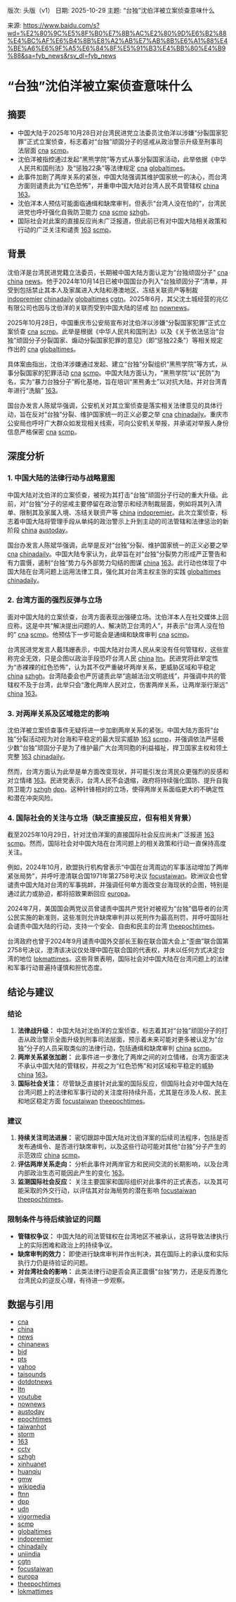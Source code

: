 版次: 头版（v1）
日期: 2025-10-29
主题: “台独”沈伯洋被立案侦查意味什么

来源: https://www.baidu.com/s?wd=%E2%80%9C%E5%8F%B0%E7%8B%AC%E2%80%9D%E6%B2%88%E4%BC%AF%E6%B4%8B%E8%A2%AB%E7%AB%8B%E6%A1%88%E4%BE%A6%E6%9F%A5%E6%84%8F%E5%91%B3%E4%BB%80%E4%B9%88&sa=fyb_news&rsv_dl=fyb_news

# “台独”沈伯洋被立案侦查意味什么

## 摘要
- 中国大陆于2025年10月28日对台湾民进党立法委员沈伯洋以涉嫌“分裂国家犯罪”正式立案侦查，标志着对“台独”顽固分子的惩戒从政治警示升级至刑事司法层面 [cna](https://vertexaisearch.cloud.google.com/grounding-api-redirect/AUZIYQGcpTAAIiB3PKMR18bl7NVI6VQe3AzS6cPfahKwZuYjqoJAfr2WnTAshM_gxYe3BJ_jRKVnNGlxBiDAC1z_Ind4tCW1VQA7BU0IXiSbxOcW3r3yMy1zF5_FE8KidgtsBGS1oGybDLWTOBasXjY-) [scmp](https://vertexaisearch.cloud.google.com/grounding-api-redirect/AUZIYQGLEhcWcloIinJzvbMfeKiM-uyjuEXyBTn7oNQzLQHGSNio8pZ01vs_-uYNEK4zZ0Gmyjz5bzvc1NncAxhlLxut6-SdwHqzvrJvFMJiAuG9lJNzMz907bO44nsrS_t4OW26l7uh706_wRoVz6GzOgD9n-i4fZKl7FhvjlvFWT_4UrifDIGUWdvzq-e1YKGJjXlwmpgxd974fyipoDUBn9IqJPiBZnQTxvNUsYwDRCioBg5jxaUWJsOVG53Q5m8=)。
- 沈伯洋被指控通过发起“黑熊学院”等方式从事分裂国家活动，此举依据《中华人民共和国刑法》及“惩独22条”等法律规定 [cna](https://vertexaisearch.cloud.google.com/grounding-api-redirect/AUZIYQGcpTAAIiB3PKMR18bl7NVI6VQe3AzS6cPfahKwZuYjqoJAfr2WnTAshM_gxYe3BJ_jRKVnNGlxBiDAC1z_Ind4tCW1VQA7BU0IXiSbxOcW3r3yMy1zF5_FE8KidgtsBGS1oGybDLWTOBasXjY-) [globaltimes](https://vertexaisearch.cloud.google.com/grounding-api-redirect/AUZIYQFCS6e-A49ZjFoJnPLqqhAG8OGBsbCESnAqqTVwVy5tQ_R9iMNCOxLZxXIVzgomuyNUs3hDJ3JHKW9L0EljZit14-Tou5JC9RZkegN1cKNxQbZABhWgF042OJXUhPYv_tmtk4e5W62_IJvL7KMxoJQ=)。
- 此事件加剧了两岸关系的紧张，中国大陆强调其维护国家统一的决心，而台湾方面则谴责此为“红色恐怖”，并重申中国大陆对台湾人民不具管辖权 [china](https://vertexaisearch.cloud.google.com/grounding-api-redirect/AUZIYQF-EG29sOLUvovsM06KIaXbO47zjlTfHzCZPfRyJfr3Uo0eMRqtBCRN6hJjHg_ai_ABMAdTjxyh1dVVT_wJwV215lfktVijJdLknuaeC1lCwrCGk2RgrcX4BDIobQatH2YwmIxJLQ8zmZaxrd6FU7SRe49uzm17Wu_Gpw==) [163](https://vertexaisearch.cloud.google.com/grounding-api-redirect/AUZIYQFNg6MitXlQxSWLjj5SvY16v8M1cTXgdcDa57vjtbV7RAYWf5kQRo4QuaIupDLdSiek2uY2yKf7ISbO3JYqyWohl-Qyol_Fk6ykspPziZwIJVcKxyc6sSC-IyttCEKgKsJlWLFo1k8DGiZcIFAVFhg=)。
- 沈伯洋本人预估可能面临通缉和缺席审判，但表示“台湾人没在怕的”，台湾民进党也呼吁强化自我防卫能力 [cna](https://vertexaisearch.cloud.google.com/grounding-api-redirect/AUZIYQGcpTAAIiB3PKMR18bl7NVI6VQe3AzS6cPfahKwZuYjqoJAfr2WnTAshM_gxYe3BJ_jRKVnNGlxBiDAC1z_Ind4tCW1VQA7BU0IXiSbxOcW3r3yMy1zF5_FE8KidgtsBGS1oGybDLWTOBasXjY-) [scmp](https://vertexaisearch.cloud.google.com/grounding-api-redirect/AUZIYQGLEhcWcloIinJzvbMfeKiM-uyjuEXyBTn7oNQzLQHGSNio8pZ01vs_-uYNEK4zZ0Gmyjz5bzvc1NncAxhlLxut6-SdwHqzvrJvFMJiAuG9lJNzMz907bO44nsrS_t4OW26l7uh706_wRoVz6GzOgD9n-i4fZKl7FhvjlvFWT_4UrifDIGUWdvzq-e1YKGJjXlwmpgxd974fyipoDUBn9IqJPiBZnQTxvNUsYwDRCioBg5jxaUWJsOVG53Q5m8=) [szhgh](https://vertexaisearch.cloud.google.com/grounding-api-redirect/AUZIYQEiKGhsHFPvwnJbl6VcWhNleGUpj87erQqTDgh8RISJDAwM2ur2j3kw2eqL7Qex-QqdGpej9U42vcS93IOI1tZxvVSQR9LzZxJzT01i2LkZ81RJjmRvO-stOSIuKkfj19gegpLEX4q5BuMbIUWHPSsgyVx6djdPcGnWHgnCRg==)。
- 国际社会对此案的直接反应尚未广泛报道，但此前已有对中国大陆相关政策和行动的广泛关注和谴责 [163](https://vertexaisearch.cloud.google.com/grounding-api-redirect/AUZIYQFNg6MitXlQxSWLjj5SvY16v8M1cTXgdcDa57vjtbV7RAYWf5kQRo4QuaIupDLdSiek2uY2yKf7ISbO3JYqyWohl-Qyol_Fk6ykspPziZwIJVcKxyc6sSC-IyttCEKgKsJlWLFo1k8DGiZcIFAVFhg=) [scmp](https://vertexaisearch.cloud.google.com/grounding-api-redirect/AUZIYQGLEhcWcloIinJzvbMfeKiM-uyjuEXyBTn7oNQzLQHGSNio8pZ01vs_-uYNEK4zZ0Gmyjz5bzvc1NncAxhlLxut6-SdwHqzvrJvFMJiAuG9lJNzMz907bO44nsrS_t4OW26l7uh706_wRoVz6GzOgD9n-i4fZKl7FhvjlvFWT_4UrifDIGUWdvzq-e1YKGJjXlwmpgxd974fyipoDUBn9IqJPiBZnQTxvNUsYwDRCioBg5jxaUWJsOVG53Q5m8=)。

## 背景
沈伯洋是台湾民进党籍立法委员，长期被中国大陆方面认定为“台独顽固分子” [cna](https://vertexaisearch.cloud.google.com/grounding-api-redirect/AUZIYQGcpTAAIiB3PKMR18bl7NVI6VQe3AzS6cPfahKwZuYjqoJAfr2WnTAshM_gxYe3BJ_jRKVnNGlxBiDAC1z_Ind4tCW1VQA7BU0IXiSbxOcW3r3yMy1zF5_FE8KidgtsBGS1oGybDLWTOBasXjY-) [china](https://vertexaisearch.cloud.google.com/grounding-api-redirect/AUZIYQF-EG29sOLUvovsM06KIaXbO47zjlTfHzCZPfRyJfr3Uo0eMRqtBCRN6hJjHg_ai_ABMAdTjxyh1dVVT_wJwV215lfktVijJdLknuaeC1lCwrCGk2RgrcX4BDIobQatH2YwmIxJLQ8zmZaxrd6FU7SRe49uzm17Wu_Gpw==) [news](https://vertexaisearch.cloud.google.com/grounding-api-redirect/AUZIYQHU9nCI2O0XSv2uNoK5w9MubrHB6yYoQi2_5BaMENZbLv19UbeITjRmMWvawRM5gFnisnJpSCrsL_1OqJzVLvmcRPZ5jf5IBUD7lvwxBMYPK6TDbMTF7FlFPPbt21OrOStFw0NCmG_MuE3Vu0wTGOsYhTRNWIS-MW0N4hMvGyodo_8k-oY=)。他于2024年10月14日已被中国国台办列入“台独顽固分子”清单，并受到包括禁止其本人及家属进入大陆和港澳地区、冻结关联资产等制裁 [indopremier](https://vertexaisearch.cloud.google.com/grounding-api-redirect/AUZIYQE9w0olc4Uh8XcIQSZd16bnN1zdYuZAmFqaUMBRNXFAnQj-Z8yDOTXZOHYpbUwu2Ym_qry8Kv64iylWXF62CLd2SZWTkbM6ETTFVnCg7eoPqF2Nxcx9PpU9TQua5ufXdOQJEPX96elEMD1eLO2WvwuZOp4xRMKFHPt0wiuiYo7xAi07XDcaNcj2y5XQrDbCKNu5G6rM1QMRryf3Oct-bPI91SEOGeCMP0poWq31bzyyLYVw4GzZAu1rkl55QDo28hZzaBUsnu87hPKrvOhXTadcdlyewjlbxT7zXIPOIUXi_WFZM3df006SEZs5nAJgKGB1LGCoKYCS4Veo-ExYdtgp1n3BZoiyln0AURrryor6uKeh7Z4EEsABvDEc8G0=) [chinadaily](https://vertexaisearch.cloud.google.com/grounding-api-redirect/AUZIYQEgWaDFk5yqlE27aZzecAdRiAyVCbdPCyHS76ecAWxABHt-XtZaFevjpESPRZlAyPBiVJmx8WfRtZWKMs4XEbA2VVaSHb52ittpJFhSA4dVtkGhfZr2ihcWpoVaECJRn1etvy0yiXfoU2VN4cheqqI5L4ESQQrxRPs7RLMbA8ocLGkxaG4=) [globaltimes](https://vertexaisearch.cloud.google.com/grounding-api-redirect/AUZIYQHSLDwjBPeePVy1okjH6xc3UwxxcRfU14_1KUJolWCbbjZ3_7tYGTelNwpni0M20Ool3isOcpODzYAvAAzYWvvjxgpt4SrFWMUqS2BSTLAHqGBmSWeG2AOxGNLljGBEUAm6WgX7hBKsUFeXOZZJ7hI=) [cgtn](https://vertexaisearch.cloud.google.com/grounding-api-redirect/AUZIYQEgS03Si4-OqKaNn-r6H_Gn00YQuj_LC2pM_sGGGiYN6d7J36fgDYERgQM6co6Jqcmy70GvLRa4N1jb2P1sg6QzkNYJAPGZXWiTDujlYv0kxNC8I9YUpkDhHuRFfpq3oW5YMeaOpkPuUxHeDk_Arv7s2NFErsrkFOLdYCwgWFmAWtZOYbP5uAb4JPyMTlLAIpw0vivuV0wyeFjzPtztUQ1QpU_arllauMXplQPqWjKYcxNEd1U_028=)。2025年6月，其父沈土城经营的兆亿有限公司也因与沈伯洋的关联而受到中国大陆的惩戒 [ltn](https://vertexaisearch.cloud.google.com/grounding-api-redirect/AUZIYQGnTNaO92DFFqM-P76G4XlzyaXi7p2WJ79CfuBKks5QdzLe8lYQYJvFKwRxG7s9z37vwDHiATwDjprO7A5c3LqK1ehF548KcJ_14jlIORZdfkWCcdyNcnllW4SGYEMpcyk38XiIqEILyyiNtr5YOSaSLlKQGyw=) [nownews](https://vertexaisearch.cloud.google.com/grounding-api-redirect/AUZIYQFoVfackoMbx3REJslgb-gquGM3sEOooCJhEXHkkSUQhxtfGziNJyyBkoQWaJDcBvCgn7GmPDYze0FhRZz3u-14fpOugJtobR39lxVhlHwP9wWiGUL5vt0-JeL1_a-LUA==)。

2025年10月28日，中国重庆市公安局宣布对沈伯洋以涉嫌“分裂国家犯罪”正式立案侦查 [cna](https://vertexaisearch.cloud.google.com/grounding-api-redirect/AUZIYQGcpTAAIiB3PKMR18bl7NVI6VQe3AzS6cPfahKwZuYjqoJAfr2WnTAshM_gxYe3BJ_jRKVnNGlxBiDAC1z_Ind4tCW1VQA7BU0IXiSbxOcW3r3yMy1zF5_FE8KidgtsBGS1oGybDLWTOBasXjY-) [scmp](https://vertexaisearch.cloud.google.com/grounding-api-redirect/AUZIYQGLEhcWcloIinJzvbMfeKiM-uyjuEXyBTn7oNQzLQHGSNio8pZ01vs_-uYNEK4zZ0Gmyjz5bzvc1NncAxhlLxut6-SdwHqzvrJvFMJiAuG9lJNzMz907bO44nsrS_t4OW26l7uh706_wRoVz6GzOgD9n-i4fZKl7FhvjlvFWT_4UrifDIGUWdvzq-e1YKGJjXlwmpgxd974fyipoDUBn9IqJPiBZnQTxvNUsYwDRCioBg5jxaUWJsOVG53Q5m8=)。此举是根据《中华人民共和国刑法》以及《关于依法惩治“台独”顽固分子分裂国家、煽动分裂国家犯罪的意见》（即“惩独22条”）等相关规定作出的 [cna](https://vertexaisearch.cloud.google.com/grounding-api-redirect/AUZIYQGcpTAAIiB3PKMR18bl7NVI6VQe3AzS6cPfahKwZuYjqoJAfr2WnTAshM_gxYe3BJ_jRKVnNGlxBiDAC1z_Ind4tCW1VQA7BU0IXiSbxOcW3r3yMy1zF5_FE8KidgtsBGS1oGybDLWTOBasXjY-) [globaltimes](https://vertexaisearch.cloud.google.com/grounding-api-redirect/AUZIYQFCS6e-A49ZjFoJnPLqqhAG8OGBsbCESnAqqTVwVy5tQ_R9iMNCOxLZxXIVzgomuyNUs3hDJ3JHKW9L0EljZit14-Tou5JC9RZkegN1cKNxQbZABhWgF042OJXUhPYv_tmtk4e5W62_IJvL7KMxoJQ=)。

具体案由指出，沈伯洋涉嫌通过发起、建立“台独”分裂组织“黑熊学院”等方式，从事分裂国家的犯罪活动 [cna](https://vertexaisearch.cloud.google.com/grounding-api-redirect/AUZIYQGcpTAAIiB3PKMR18bl7NVI6VQe3AzS6cPfahKwZuYjqoJAfr2WnTAshM_gxYe3BJ_jRKVnNGlxBiDAC1z_Ind4tCW1VQA7BU0IXiSbxOcW3r3yMy1zF5_FE8KidgtsBGS1oGybDLWTOBasXjY-) [scmp](https://vertexaisearch.cloud.google.com/grounding-api-redirect/AUZIYQGLEhcWcloIinJzvbMfeKiM-uyjuEXyBTn7oNQzLQHGSNio8pZ01vs_-uYNEK4zZ0Gmyjz5bzvc1NncAxhlLxut6-SdwHqzvrJvFMJiAuG9lJNzMz907bO44nsrS_t4OW26l7uh706_wRoVz6GzOgD9n-i4fZKl7FhvjlvFWT_4UrifDIGUWdvzq-e1YKGJjXlwmpgxd974fyipoDUBn9IqJPiBZnQTxvNUsYwDRCioBg5jxaUWJsOVG53Q5m8=)。中国大陆方面认为，“黑熊学院”以“民防”为名，实为“暴力台独分子”孵化基地，旨在培训“黑熊勇士”以对抗大陆，并对台湾青年进行“洗脑” [163](https://vertexaisearch.cloud.google.com/grounding-api-redirect/AUZIYQFNg6MitXlQxSWLjj5SvY16v8M1cTXgdcDa57vjtbV7RAYWf5kQRo4QuaIupDLdSiek2uY2yKf7ISbO3JYqyWohl-Qyol_Fk6ykspPziZwIJVcKxyc6sSC-IyttCEKgKsJlWLFo1k8DGiZcIFAVFhg=)。

国台办发言人陈斌华强调，公安机关对其立案侦查是落实相关法律意见的具体行动，旨在反对“台独”分裂、维护国家统一的正义必要之举 [cna](https://vertexaisearch.cloud.google.com/grounding-api-redirect/AUZIYQGcpTAAIiB3PKMR18bl7NVI6VQe3AzS6cPfahKwZuYjqoJAfr2WnTAshM_gxYe3BJ_jRKVnNGlxBiDAC1z_Ind4tCW1VQA7BU0IXiSbxOcW3r3yMy1zF5_FE8KidgtsBGS1oGybDLWTOBasXjY-) [chinadaily](https://vertexaisearch.cloud.google.com/grounding-api-redirect/AUZIYQFJG4hezyE3jlgq0UPlK2arqIyCMa5RDcq8QYf8sk1m1Rmr2tkTAKlGzc-s37HFYCsEfkv-iovaFP4zgmVDEpQs3IUV93dTYHr3erNgyunn8S7FlNQDLEIyDkzFy1m2jqxx6uhkkeNbgHHBp0K5Osk1W4Fhe61bTjJAAE-D26Qo4t8eW_0=)。重庆市公安局也呼吁广大群众如发现相关线索，可向公安机关举报，并承诺对举报人身份信息严格保密 [cna](https://vertexaisearch.cloud.google.com/grounding-api-redirect/AUZIYQGcpTAAIiB3PKMR18bl7NVI6VQe3AzS6cPfahKwZuYjqoJAfr2WnTAshM_gxYe3BJ_jRKVnNGlxBiDAC1z_Ind4tCW1VQA7BU0IXiSbxOcW3r3yMy1zF5_FE8KidgtsBGS1oGybDLWTOBasXjY-) [scmp](https://vertexaisearch.cloud.google.com/grounding-api-redirect/AUZIYQGLEhcWcloIinJzvbMfeKiM-uyjuEXyBTn7oNQzLQHGSNio8pZ01vs_-uYNEK4zZ0Gmyjz5bzvc1NncAxhlLxut6-SdwHqzvrJvFMJiAuG9lJNzMz907bO44nsrS_t4OW26l7uh706_wRoVz6GzOgD9n-i4fZKl7FhvjlvFWT_4UrifDIGUWdvzq-e1YKGJjXlwmpgxd974fyipoDUBn9IqJPiBZnQTxvNUsYwDRCioBg5jxaUWJsOVG53Q5m8=)。

## 深度分析

### 1. 中国大陆的法律行动与战略意图
中国大陆对沈伯洋的立案侦查，被视为其打击“台独”顽固分子行动的重大升级。此前，对“台独”分子的惩戒主要停留在政治警示和经济制裁层面，例如将其列入清单、限制其及家属入境、冻结关联资产等 [china](https://vertexaisearch.cloud.google.com/grounding-api-redirect/AUZIYQF-EG29sOLUvovsM06KIaXbO47zjlTfHzCZPfRyJfr3Uo0eMRqtBCRN6hJjHg_ai_ABMAdTjxyh1dVVT_wJwV215lfktVijJdLknuaeC1lCwrCGk2RgrcX4BDIobQatH2YwmIxJLQ8zmZaxrd6FU7SRe49uzm17Wu_Gpw==) [indopremier](https://vertexaisearch.cloud.google.com/grounding-api-redirect/AUZIYQE9w0olc4Uh8XcIQSZd16bnN1zdYuZAmFqaUMBRNXFAnQj-Z8yDOTXZOHYpbUwu2Ym_qry8Kv64iylWXF62CLd2SZWTkbM6ETTFVnCg7eoPqF2Nxcx9PpU9TQua5ufXdOQJEPX96elEMD1eLO2WvwuZOp4xRMKFHPt0wiuiYo7xAi07XDcaNcj2y5XQrDbCKNu5G6rM1QMRryf3Oct-bPI91SEOGeCMP0poWq31bzyyLYVw4GzZAu1rkl55QDo28hZzaBUsnu87hPKrvOhXTadcdlyewjlbxT7zXIPOIUXi_WFZM3df006SEZs5nAJgKGB1LGCoKYCS4Veo-ExYdtgp1n3BZoiyln0AURrryor6uKeh7Z4EEsABvDEc8G0=)。此次立案侦查，标志着中国大陆将管理手段从单纯的政治警示上升到主动的司法管辖和法律惩治的新阶段 [china](https://vertexaisearch.cloud.google.com/grounding-api-redirect/AUZIYQF-EG29sOLUvovsM06KIaXbO47zjlTfHzCZPfRyJfr3Uo0eMRqtBCRN6hJjHg_ai_ABMAdTjxyh1dVVT_wJwV215lfktVijJdLknuaeC1lCwrCGk2RgrcX4BDIobQatH2YwmIxJLQ8zmZaxrd6FU7SRe49uzm17Wu_Gpw==) [austoday](https://vertexaisearch.cloud.google.com/grounding-api-redirect/AUZIYQE0orSfTrCmEZssAxy5MnBcXDaSLG47pIUYM4e2lShetoY79eUSNKSwGPirOqGH3-aIcCfoSBMMg5sBRun7JUswD0diX3lzuSBYYwvFfMY4_Q1fiOdI_PUCLd0fmQucjOWpzHkKEs9Q5Q==)。

国台办发言人陈斌华强调，此举是反对“台独”分裂、维护国家统一的正义必要之举 [cna](https://vertexaisearch.cloud.google.com/grounding-api-redirect/AUZIYQGcpTAAIiB3PKMR18bl7NVI6VQe3AzS6cPfahKwZuYjqoJAfr2WnTAshM_gxYe3BJ_jRKVnNGlxBiDAC1z_Ind4tCW1VQA7BU0IXiSbxOcW3r3yMy1zF5_FE8KidgtsBGS1oGybDLWTOBasXjY-) [chinadaily](https://vertexaisearch.cloud.google.com/grounding-api-redirect/AUZIYQFJG4hezyE3jlgq0UPlK2arqIyCMa5RDcq8QYf8sk1m1Rmr2tkTAKlGzc-s37HFYCsEfkv-iovaFP4zgmVDEpQs3IUV93dTYHr3erNgyunn8S7FlNQDLEIyDkzFy1m2jqxx6uhkkeNbgHHBp0K5Osk1W4Fhe61bTjJAAE-D26Qo4t8eW_0=)。中国大陆专家认为，此举旨在对“台独”分裂势力形成严正警告和有力震慑，遏制“台独”势力与外部势力勾结的图谋 [china](https://vertexaisearch.cloud.google.com/grounding-api-redirect/AUZIYQF-EG29sOLUvovsM06KIaXbO47zjlTfHzCZPfRyJfr3Uo0eMRqtBCRN6hJjHg_ai_ABMAdTjxyh1dVVT_wJwV215lfktVijJdLknuaeC1lCwrCGk2RgrcX4BDIobQatH2YwmIxJLQ8zmZaxrd6FU7SRe49uzm17Wu_Gpw==) [163](https://vertexaisearch.cloud.google.com/grounding-api-redirect/AUZIYQFNg6MitXlQxSWLjj5SvY16v8M1cTXgdcDa57vjtbV7RAYWf5kQRo4QuaIupDLdSiek2uY2yKf7ISbO3JYqyWohl-Qyol_Fk6ykspPziZwIJVcKxyc6sSC-IyttCEKgKsJlWLFo1k8DGiZcIFAVFhg=)。此行动也体现了中国大陆在台湾问题上运用法律工具，强化其对台湾主权主张的实践 [globaltimes](https://vertexaisearch.cloud.google.com/grounding-api-redirect/AUZIYQFCS6e-A49ZjFoJnPLqqhAG8OGBsbCESnAqqTVwVy5tQ_R9iMNCOxLZxXIVzgomuyNUs3hDJ3JHKW9L0EljZit14-Tou5JC9RZkegN1cKNxQbZABhWgF042OJXUhPYv_tmtk4e5W62_IJvL7KMxoJQ=) [chinadaily](https://vertexaisearch.cloud.google.com/grounding-api-redirect/AUZIYQEgWaDFk5yqlE27aZzecAdRiAyVCbdPCyHS76ecAWxABHt-XtZaFevjpESPRZlAyPBiVJmx8WfRtZWKMs4XEbA2VVaSHb52ittpJFhSA4dVtkGhfZr2ihcWpoVaECJRn1etvy0yiXfoU2VN4cheqqI5L4ESQQrxRPs7RLMbA8ocLGkxaG4=)。

### 2. 台湾方面的强烈反弹与立场
面对中国大陆的立案侦查，台湾方面表现出强硬立场。沈伯洋本人在社交媒体上回应称，这是中共“解决提出问题的人、解决防卫台湾的人”，并表示“台湾人没在怕的” [cna](https://vertexaisearch.cloud.google.com/grounding-api-redirect/AUZIYQGcpTAAIiB3PKMR18bl7NVI6VQe3AzS6cPfahKwZuYjqoJAfr2WnTAshM_gxYe3BJ_jRKVnNGlxBiDAC1z_Ind4tCW1VQA7BU0IXiSbxOcW3r3yMy1zF5_FE8KidgtsBGS1oGybDLWTOBasXjY-) [scmp](https://vertexaisearch.cloud.google.com/grounding-api-redirect/AUZIYQGLEhcWcloIinJzvbMfeKiM-uyjuEXyBTn7oNQzLQHGSNio8pZ01vs_-uYNEK4zZ0Gmyjz5bzvc1NncAxhlLxut6-SdwHqzvrJvFMJiAuG9lJNzMz907bO44nsrS_t4OW26l7uh706_wRoVz6GzOgD9n-i4fZKl7FhvjlvFWT_4UrifDIGUWdvzq-e1YKGJjXlwmpgxd974fyipoDUBn9IqJPiBZnQTxvNUsYwDRCioBg5jxaUWJsOVG53Q5m8=)。他预估下一步可能会是通缉和缺席审判 [cna](https://vertexaisearch.cloud.google.com/grounding-api-redirect/AUZIYQGcpTAAIiB3PKMR18bl7NVI6VQe3AzS6cPfahKwZuYjqoJAfr2WnTAshM_gxYe3BJ_jRKVnNGlxBiDAC1z_Ind4tCW1VQA7BU0IXiSbxOcW3r3yMy1zF5_FE8KidgtsBGS1oGybDLWTOBasXjY-) [scmp](https://vertexaisearch.cloud.google.com/grounding-api-redirect/AUZIYQGLEhcWcloIinJzvbMfeKiM-uyjuEXyBTn7oNQzLQHGSNio8pZ01vs_-uYNEK4zZ0Gmyjz5bzvc1NncAxhlLxut6-SdwHqzvrJvFMJiAuG9lJNzMz907bO44nsrS_t4OW26l7uh706_wRoVz6GzOgD9n-i4fZKl7FhvjlvFWT_4UrifDIGUWdvzq-e1YKGJjXlwmpgxd974fyipoDUBn9IqJPiBZnQTxvNUsYwDRCioBg5jxaUWJsOVG53Q5m8=)。

台湾民进党发言人戴玮姗表示，中国大陆对台湾人民从来没有任何管辖权，这些宣称完全无效，只是企图以政治手段恐吓台湾人民 [china](https://vertexaisearch.cloud.google.com/grounding-api-redirect/AUZIYQF-EG29sOLUvovsM06KIaXbO47zjlTfHzCZPfRyJfr3Uo0eMRqtBCRN6hJjHg_ai_ABMAdTjxyh1dVVT_wJwV215lfktVijJdLknuaeC1lCwrCGk2RgrcX4BDIobQatH2YwmIxJLQ8zmZaxrd6FU7SRe49uzm17Wu_Gpw==) [ltn](https://vertexaisearch.cloud.google.com/grounding-api-redirect/AUZIYQGnTNaO92DFFqM-P76G4XlzyaXi7p2WJ79CfuBKks5QdzLe8lYQYJvFKwRxG7s9z37vwDHiATwDjprO7A5c3LqK1ehF548KcJ_14jlIORZdfkWCcdyNcnllW4SGYEMpcyk38XiIqEILyyiNtr5YOSaSLlKQGyw=)。民进党将此举定性为“赤裸裸的红色恐怖”，认为其不仅严重破坏两岸关系，更威胁区域和平稳定 [china](https://vertexaisearch.cloud.google.com/grounding-api-redirect/AUZIYQF-EG29sOLUvovsM06KIaXbO47zjlTfHzCZPfRyJfr3Uo0eMRqtBCRN6hJjHg_ai_ABMAdTjxyh1dVVT_wJwV215lfktVijJdLknuaeC1lCwrCGk2RgrcX4BDIobQatH2YwmIxJLQ8zmZaxrd6FU7SRe49uzm17Wu_Gpw==) [szhgh](https://vertexaisearch.cloud.google.com/grounding-api-redirect/AUZIYQEiKGhsHFPvwnJbl6VcWhNleGUpj87erQqTDgh8RISJDAwM2ur2j3kw2eqL7Qex-QqdGpej9U42vcS93IOI1tZxvVSQR9LzZxJzT01i2LkZ81RJjmRvO-stOSIuKkfj19gegpLEX4q5BuMbIUWHPSsgyVx6djdPcGnWHgnCRg==)。台湾陆委会也严厉谴责此举“逾越法治文明底线”，并强调中共的管辖权不及于台湾，此举只会“激化两岸人民对立，伤害两岸关系，让两岸渐行渐远” [china](https://vertexaisearch.cloud.google.com/grounding-api-redirect/AUZIYQF-EG29sOLUvovsM06KIaXbO47zjlTfHzCZPfRyJfr3Uo0eMRqtBCRN6hJjHg_ai_ABMAdTjxyh1dVVT_wJwV215lfktVijJdLknuaeC1lCwrCGk2RgrcX4BDIobQatH2YwmIxJLQ8zmZaxrd6FU7SRe49uzm17Wu_Gpw==) [163](https://vertexaisearch.cloud.google.com/grounding-api-redirect/AUZIYQFNg6MitXlQxSWLjj5SvY16v8M1cTXgdcDa57vjtbV7RAYWf5kQRo4QuaIupDLdSiek2uY2yKf7ISbO3JYqyWohl-Qyol_Fk6ykspPziZwIJVcKxyc6sSC-IyttCEKgKsJlWLFo1k8DGiZcIFAVFhg=)。

### 3. 对两岸关系及区域稳定的影响
沈伯洋被立案侦查事件无疑将进一步加剧两岸关系的紧张。中国大陆方面将“台独”分裂活动视为对台海和平稳定的最大现实威胁 [163](https://vertexaisearch.cloud.google.com/grounding-api-redirect/AUZIYQFNg6MitXlQxSWLjj5SvY16v8M1cTXgdcDa57vjtbV7RAYWf5kQRo4QuaIupDLdSiek2uY2yKf7ISbO3JYqyWohl-Qyol_Fk6ykspPziZwIJVcKxyc6sSC-IyttCEKgKsJlWLFo1k8DGiZcIFAVFhg=) [scmp](https://vertexaisearch.cloud.google.com/grounding-api-redirect/AUZIYQGLEhcWcloIinJzvbMfeKiM-uyjuEXyBTn7oNQzLQHGSNio8pZ01vs_-uYNEK4zZ0Gmyjz5bzvc1NncAxhlLxut6-SdwHqzvrJvFMJiAuG9lJNzMz907bO44nsrS_t4OW26l7uh706_wRoVz6GzOgD9n-i4fZKl7FhvjlvFWT_4UrifDIGUWdvzq-e1YKGJjXlwmpgxd974fyipoDUBn9IqJPiBZnQTxvNUsYwDRCioBg5jxaUWJsOVG53Q5m8=)，并强调依法严惩极少数“台独”顽固分子是为了维护最广大台湾同胞的利益福祉，捍卫国家主权和领土完整 [163](https://vertexaisearch.cloud.google.com/grounding-api-redirect/AUZIYQFNg6MitXlQxSWLjj5SvY16v8M1cTXgdcDa57vjtbV7RAYWf5kQRo4QuaIupDLdSiek2uY2yKf7ISbO3JYqyWohl-Qyol_Fk6ykspPziZwIJVcKxyc6sSC-IyttCEKgKsJlWLFo1k8DGiZcIFAVFhg=) [chinadaily](https://vertexaisearch.cloud.google.com/grounding-api-redirect/AUZIYQFJG4hezyE3jlgq0UPlK2arqIyCMa5RDcq8QYf8sk1m1Rmr2tkTAKlGzc-s37HFYCsEfkv-iovaFP4zgmVDEpQs3IUV93dTYHr3erNgyunn8S7FlNQDLEIyDkzFy1m2jqxx6uhkkeNbgHHBp0K5Osk1W4Fhe61bTjJAAE-D26Qo4t8eW_0=)。

然而，台湾方面认为此举是单方面改变现状，并可能引发台湾民众更强烈的反感和对立情绪 [163](https://vertexaisearch.cloud.google.com/grounding-api-redirect/AUZIYQFNg6MitXlQxSWLjj5SvY16v8M1cTXgdcDa57vjtbV7RAYWf5kQRo4QuaIupDLdSiek2uY2yKf7ISbO3JYqyWohl-Qyol_Fk6ykspPziZwIJVcKxyc6sSC-IyttCEKgKsJlWLFo1k8DGiZcIFAVFhg=)。民进党表示，台湾人民不会退缩，政府将持续强化国防、提升自我防卫能力 [szhgh](https://vertexaisearch.cloud.google.com/grounding-api-redirect/AUZIYQEiKGhsHFPvwnJbl6VcWhNleGUpj87erQqTDgh8RISJDAwM2ur2j3kw2eqL7Qex-QqdGpej9U42vcS93IOI1tZxvVSQR9LzZxJzT01i2LkZ81RJjmRvO-stOSIuKkfj19gegpLEX4q5BuMbIUWHPSsgyVx6djdPcGnWHgnCRg==) [dpp](https://vertexaisearch.cloud.google.com/grounding-api-redirect/AUZIYQE02IkmM36JYWxYKcEQ48TyYEaMmmz__i--Ap-w7kF1NWVh4W5AqiF8cMfhOlXDpDjP0oGYdyc3WZAW9gkiWLpcCcPZoomdJSc0s57ax1vckHus4RdKxZ9rAwavqpZWmaVdUo8mNms=)。这种针锋相对的立场，使得两岸关系面临更大的不确定性和潜在冲突风险。

### 4. 国际社会的关注与立场（缺乏直接反应，但有相关背景）
截至2025年10月29日，针对沈伯洋案的直接国际社会反应尚未广泛报道 [163](https://vertexaisearch.cloud.google.com/grounding-api-redirect/AUZIYQFNg6MitXlQxSWLjj5SvY16v8M1cTXgdcDa57vjtbV7RAYWf5kQRo4QuaIupDLdSiek2uY2yKf7ISbO3JYqyWohl-Qyol_Fk6ykspPziZwIJVcKxyc6sSC-IyttCEKgKsJlWLFo1k8DGiZcIFAVFhg=) [scmp](https://vertexaisearch.cloud.google.com/grounding-api-redirect/AUZIYQGLEhcWcloIinJzvbMfeKiM-uyjuEXyBTn7oNQzLQHGSNio8pZ01vs_-uYNEK4zZ0Gmyjz5bzvc1NncAxhlLxut6-SdwHqzvrJvFMJiAuG9lJNzMz907bO44nsrS_t4OW26l7uh706_wRoVz6GzOgD9n-i4fZKl7FhvjlvFWT_4UrifDIGUWdvzq-e1YKGJjXlwmpgxd974fyipoDUBn9IqJPiBZnQTxvNUsYwDRCioBg5jxaUWJsOVG53Q5m8=)。然而，国际社会对中国大陆在台湾问题上的相关政策和行动一直保持高度关注。

例如，2024年10月，欧盟执行机构曾表示“中国在台湾周边的军事活动增加了两岸紧张局势”，并呼吁澄清联合国1971年第2758号决议 [focustaiwan](https://vertexaisearch.cloud.google.com/grounding-api-redirect/AUZIYQHDiWAh5Bl9E2TPT0TRQNhyvFBpOtYHC_UwMn6agfCjXcOn_j4mDgqUXaw5r1WA4XNP2NNV-SJpOFFX5vUOgakByiaqG8f4_2rZHMiuh3jteXLh4bbZVHLTIM8iLwVP8wIL_jZwoeo1)。欧洲议会也曾谴责中国大陆对台湾的军事挑衅，并强调任何单方面改变台海现状的企图，特别是通过武力或胁迫，都将招致果断回应 [europa](https://vertexaisearch.cloud.google.com/grounding-api-redirect/AUZIYQH9lRmhkykKnMz6EFLdRmvBWyVoJn-76802LlZnSjGVT_KSoD8bu7iaJ7JvlHB-3NRYHO0rp3cib-nDv8NtHuLK_tpjPDrDI6nmUacYtzL_s1A7Ee9B-Bf9183wBnAtiIQYQ9P5bkBVupfVKP05Y6y93ScPgAiFnxW3UcKEMVZiQzkmycN0_HqLVRNnx0JZTP10U-5OnjRufffgIg62vHZ9Vgxv6WhElVaJNuzzjSdIwZE_to48Xn3guJECzbQUDS40qc-qjmVH2gEU1w==)。

2024年7月，美国国会两党议员曾谴责中国共产党针对被视为“台独”倡导者的台湾公民实施的新准则，这些准则允许缺席审判并以死刑作为最高刑罚，并呼吁国际社会谴责中国大陆的行动，支持一个安全、自由和民主的台湾 [theepochtimes](https://vertexaisearch.cloud.google.com/grounding-api-redirect/AUZIYQGJ7vNzdsnPctav4oJCenD-fAWSaUeS0JEAcxkIfINFjG93v-_sSULp3RuLEUWkfkFIKQe6iFe_GTRfzYt1DJZZbQJmZKxR1ETjsH2vJl_Z9qbZQh4_PxYztONgLEKJdZGzo6rLuMcK3wQdluPOq6V-AM3itEdRLH_8cqOLvNgBoO5vuTzA0BVEnkoVcWwRCO9QilWXjwK4chLkHH51uJIMCyNbriHaAbVCU85XJj8KDR4OAWYRAoU=)。

台湾政府也曾于2024年9月谴责中国外交部长王毅在联合国大会上“歪曲”联合国第2758号决议，澄清该决议仅处理中国在联合国的代表权，并未以任何方式决定台湾的地位 [lokmattimes](https://vertexaisearch.cloud.google.com/grounding-api-redirect/AUZIYQE1Qg_d1BZpOR-9iiU_PiXoLDMMC4ok1e9ylLfboEiGG1VNPr1M8BUeYwiN_I6cr5q1PRxEe2tF7i9J7FPzad-kgeTL-2efjniQSXMJDxqCVtmlLTq-qoway_e3x017ULX15Vzywr0Ik8jYgTlxNIOOv-I2cNJdTgHNDpeKukS_CMekAe3QHDc3gebNw9-8hdVAK1djtlhouyX_zYZKnOVk6Iuqt1BuaL-3iYDncd3L5o0=)。这些背景表明，国际社会对中国大陆在台湾问题上的法律和军事行动普遍持谨慎和担忧态度。

## 结论与建议

### 结论
1.  **法律战升级：** 中国大陆对沈伯洋的立案侦查，标志着其对“台独”顽固分子的打击从政治警示全面升级到刑事司法层面，预示着未来可能对更多被认定为“台独”分子的人员采取类似的法律行动，包括通缉和缺席审判 [china](https://vertexaisearch.cloud.google.com/grounding-api-redirect/AUZIYQF-EG29sOLUvovsM06KIaXbO47zjlTfHzCZPfRyJfr3Uo0eMRqtBCRN6hJjHg_ai_ABMAdTjxyh1dVVT_wJwV215lfktVijJdLknuaeC1lCwrCGk2RgrcX4BDIobQatH2YwmIxJLQ8zmZaxrd6FU7SRe49uzm17Wu_Gpw==) [scmp](https://vertexaisearch.cloud.google.com/grounding-api-redirect/AUZIYQGLEhcWcloIinJzvbMfeKiM-uyjuEXyBTn7oNQzLQHGSNio8pZ01vs_-uYNEK4zZ0Gmyjz5bzvc1NncAxhlLxut6-SdwHqzvrJvFMJiAuG9lJNzMz907bO44nsrS_t4OW26l7uh706_wRoVz6GzOgD9n-i4fZKl7FhvjlvFWT_4UrifDIGUWdvzq-e1YKGJjXlwmpgxd974fyipoDUBn9IqJPiBZnQTxvNUsYwDRCioBg5jxaUWJsOVG53Q5m8=)。
2.  **两岸关系紧张加剧：** 此事件进一步激化了两岸之间的对立情绪，台湾方面坚决不承认中国大陆的管辖权，并视之为“红色恐怖”和对区域和平稳定的威胁 [china](https://aisearch.cloud.google.com/id/0-1) [163](https://vertexaisearch.cloud.google.com/grounding-api-redirect/AUZIYQFNg6MitXlQxSWLjj5SvY16v8M1cTXgdcDa57vjtbV7RAYWf5kQRo4QuaIupDLdSiek2uY2yKf7ISbO3JYqyWohl-Qyol_Fk6ykspPziZwIJVcKxyc6sSC-IyttCEKgKsJlWLFo1k8DGiZcIFAVFhg=)。
3.  **国际社会关注：** 尽管缺乏直接针对此案的国际反应，但国际社会对中国大陆在台湾问题上的法律和军事行动的关注度将持续升高，尤其是在涉及人权、民主和地区稳定方面 [focustaiwan](https://vertexaisearch.cloud.google.com/grounding-api-redirect/AUZIYQHDiWAh5Bl9E2TPT0TRQNhyvFBpOtYHC_UwMn6agfCjXcOn_j4mDgqUXaw5r1WA4XNP2NNV-SJpOFFX5vUOgakByiaqG8f4_2rZHMiuh3jteXLh4bbZVHLTIM8iLwVP8wIL_jZwoeo1) [theepochtimes](https://vertexaisearch.cloud.google.com/grounding-api-redirect/AUZIYQGJ7vNzdsnPctav4oJCenD-fAWSaUeS0JEAcxkIfINFjG93v-_sSULp3RuLEUWkfkFIKQe6iFe_GTRfzYt1DJZZbQJmZKxR1ETjsH2vJl_Z9qbZQh4_PxYztONgLEKJdZGzo6rLuMcK3wQdluPOq6V-AM3itEdRLH_8cqOLvNgBoO5vuTzA0BVEnkoVcWwRCO9QilWXjwK4chLkHH51uJIMCyNbriHaAbVCU85XJj8KDR4OAWYRAoU=)。

### 建议
1.  **持续关注司法进展：** 密切跟踪中国大陆对沈伯洋案的后续司法程序，包括是否发布通缉令、是否进行缺席审判，以及这些行动可能对其他“台独”分子产生的示范效应 [china](https://vertexaisearch.cloud.google.com/grounding-api-redirect/AUZIYQF-EG29sOLUvovsM06KIaXbO47zjlTfHzCZPfRyJfr3Uo0eMRqtBCRN6hJjHg_ai_ABMAdTjxyh1dVVT_wJwV215lfktVijJdLknuaeC1lCwrCGk2RgrcX4BDIobQatH2YwmIxJLQ8zmZaxrd6FU7SRe49uzm17Wu_Gpw==) [scmp](https://vertexaisearch.cloud.google.com/grounding-api-redirect/AUZIYQGLEhcWcloIinJzvbMfeKiM-uyjuEXyBTn7oNQzLQHGSNio8pZ01vs_-uYNEK4zZ0Gmyjz5bzvc1NncAxhlLxut6-SdwHqzvrJvFMJiAuG9lJNzMz907bO44nsrS_t4OW26l7uh706_wRoVz6GzOgD9n-i4fZKl7FhvjlvFWT_4UrifDIGUWdvzq-e1YKGJjXlwmpgxd974fyipoDUBn9IqJPiBZnQTxvNUsYwDRCioBg5jxaUWJsOVG53Q5m8=)。
2.  **评估两岸关系走向：** 分析此事件对两岸官方和民间交流的长期影响，以及台湾内部政治生态可能因此产生的变化 [163](https://vertexaisearch.cloud.google.com/grounding-api-redirect/AUZIYQFNg6MitXlQxSWLjj5SvY16v8M1cTXgdcDa57vjtbV7RAYWf5kQRo4QuaIupDLdSiek2uY2yKf7ISbO3JYqyWohl-Qyol_Fk6ykspPziZwIJVcKxyc6sSC-IyttCEKgKsJlWLFo1k8DGiZcIFAVFhg=)。
3.  **监测国际社会反应：** 关注主要国家和国际组织对此事件的正式表态，以及其可能采取的外交行动，以评估其对台海局势的潜在影响 [focustaiwan](https://vertexaisearch.cloud.google.com/grounding-api-redirect/AUZIYQHDiWAh5Bl9E2TPT0TRQNhyvFBpOtYHC_UwMn6agfCjXcOn_j4mDgqUXaw5r1WA4XNP2NNV-SJpOFFX5vUOgakByiaqG8f4_2rZHMiuh3jteXLh4bbZVHLTIM8iLwVP8wIL_jZwoeo1) [theepochtimes](https://vertexaisearch.cloud.google.com/grounding-api-redirect/AUZIYQGJ7vNzdsnPctav4oJCenD-fAWSaUeS0JEAcxkIfINFjG93v-_sSULp3RuLEUWkfkFIKQe6iFe_GTRfzYt1DJZZbQJmZKxR1ETjsH2vJl_Z9qbZQh4_PxYztONgLEKJdZGzo6rLuMcK3wQdluPOq6V-AM3itEdRLH_8cqOLvNgBoO5vuTzA0BVEnkoVcWwRCO9QilWXjwK4chLkHH51uJIMCyNbriHaAbVCU85XJj8KDR4OAWYRAoU=)。

### 限制条件与待后续验证的问题
- **管辖权争议：** 中国大陆的司法管辖权在台湾地区不被承认，这将导致法律执行上的实际困难和政治上的持续争议。
- **缺席审判的效力：** 即使进行缺席审判并作出判决，其在国际上的承认度和实际执行力仍是待验证的问题。
- **对台湾社会的影响：** 此类法律行动是否会真正震慑“台独”势力，还是反而激化台湾民众的逆反心理，有待进一步观察。

## 数据与引用
- [cna](https://vertexaisearch.cloud.google.com/grounding-api-redirect/AUZIYQGcpTAAIiB3PKMR18bl7NVI6VQe3AzS6cPfahKwZuYjqoJAfr2WnTAshM_gxYe3BJ_jRKVnNGlxBiDAC1z_Ind4tCW1VQA7BU0IXiSbxOcW3r3yMy1zF5_FE8KidgtsBGS1oGybDLWTOBasXjY-)
- [china](https://vertexaisearch.cloud.google.com/grounding-api-redirect/AUZIYQF-EG29sOLUvovsM06KIaXbO47zjlTfHzCZPfRyJfr3Uo0eMRqtBCRN6hJjHg_ai_ABMAdTjxyh1dVVT_wJwV215lfktVijJdLknuaeC1lCwrCGk2RgrcX4BDIobQatH2YwmIxJLQ8zmZaxrd6FU7SRe49uzm17Wu_Gpw==)
- [news](https://vertexaisearch.cloud.google.com/grounding-api-redirect/AUZIYQHU9nCI2O0XSv2uNoK5w9MubrHB6yYoQi2_5BaMENZbLv19UbeITjRmMWvawRM5gFnisnJpSCrsL_1OqJzVLvmcRPZ5jf5IBUD7lvwxBMYPK6TDbMTF7FlFPPbt21OrOStFw0NCmG_MuE3Vu0wTGOsYhTRNWIS-MW0N4hMvGyodo_8k-oY=)
- [chinanews](https://vertexaisearch.cloud.google.com/grounding-api-redirect/AUZIYQHPZyKgcUiNKhgzd_FhZiXBm2SEgcTXTYWNHIoMsDioiHmm9j1A-kfPCEaUMJnnDZbjPihB8w7ZVgRXRoj4TwM9PKOG2Niu486lWiaYuMaCKcnVpo-VdBPKvBS8xl4iQsMbo6y8keg4RC6xHzq_LHFqfnPgkg==)
- [bjd](https://vertexaisearch.cloud.google.com/grounding-api-redirect/AUZIYQHL6UUx1TZLBUP-dBH1nhuT4pgwY_2-i55vZpIpvzNGulUU0efSqiHY0fyiJf-JZTUDGSl59Q5qzpcg2EDJn0lSnWOLEuMn1HnmV3nhxveO32tcoN78EVOVgsQPClQNYr3-T3NLGyeSIGMLWpQ=)
- [pts](https://vertexaisearch.cloud.google.com/grounding-api-redirect/AUZIYQEnJyZ6dBoKR1WkkijqwIeZ2doFq6-GmHNHAxAmMeydWw5daPaomxJdrL8c9QkJbLjqu_ackRiDRqzM3i_kZEs5po8f1RgNYEkabsZY9T2yFuGtwyozR-dCMlYEn4cIyncF)
- [yahoo](https://vertexaisearch.cloud.google.com/grounding-api-redirect/AUZIYQHN2LhN5JPdSH1avTNn--XhMr80fPj1bRNmeJF4Bqd0ORL0PISHdTfGxZtNPOjg_oZtGGyWBvXbdPIhZucBoUTFPVXoPh97sph6sa_h_TMVMGKfPFRoUQ9ONnk4ksb54RZPPKrpWroR6VWDsPVev34-srtHnbuIfZpIe6vRrj2QFiaz-GqdkuMLc9YQnbzr-jWwi2A97gTl3-SEbRaF1x37qhI36CbQ7Kh-uEQi3HLvcB2P-hTAVFgPv7JYQB4es0u1nr1gm4ihGbjVuoqJF6JExm1jKoQQoQAhFww0C5PSdFVrTvoxbWA6F7dyxIBPsBRHCO2RgenBX7NoQ7aQNdCT4MIOGq7oxUZn1mf4XGOfbuRPj7iCLD7CGIawxwr-Qn343oyBKprq3WoG3OF_gAigP0GVlGJT90X-ajrc6aUx1Uw8SJ1B158g)
- [taisounds](https://vertexaisearch.cloud.google.com/grounding-api-redirect/AUZIYQFBmA-P_bj3-D67706KrSkK2qz9MREovAHLQfE_B4rV_o9y4Rsvs4Dq2lpl6QX4EWJSlX3sHlyTrxJ164LOK05pJ5dsT_oOkvKxknCPS1X02e4jVVWvRI-gdN2egqV_i4U-780JDip93kNL_A==)
- [dotdotnews](https://vertexaisearch.cloud.google.com/grounding-api-redirect/AUZIYQHle9N9V7G_EsFfAKg7Xj17UHDXUbUDwNIf_5OKweQ0a3yENlrMGjysl2XvmLl5BbK2Q6TAaunRTf0A0Z4d3mCyWaia6RSJkYi-i0Pyly6oObYUM-6e6XolTjWOLwTw4FINkLn1F7NAdRuTpXVYG2Pl_G5w8_xr1ROeogO5bbUqbo0=)
- [ltn](https://vertexaisearch.cloud.google.com/grounding-api-redirect/AUZIYQGnTNaO92DFFqM-P76G4XlzyaXi7p2WJ79CfuBKks5QdzLe8lYQYJvFKwRxG7s9z37vwDHiATwDjprO7A5c3LqK1ehF548KcJ_14jlIORZdfkWCcdyNcnllW4SGYEMpcyk38XiIqEILyyiNtr5YOSaSLlKQGyw=)
- [youtube](https://vertexaisearch.cloud.google.com/grounding-api-redirect/AUZIYQFJwISsw5J1f_IulGhNwuYjVaBC36TW2uaKzoQmGmYTjnv67BIWzY8VyOv6lBNoRDk7TprhWVwfTYIQDVw9xNXwRNBCuqRkraPGxzWGKMhoK_9aDK3bSSlm8DDGer0qb2eREgEYss0=)
- [nownews](https://vertexaisearch.cloud.google.com/grounding-api-redirect/AUZIYQGMl1ShItvVpHeZmwzgGMv06wQLdQFWNbby4w--lCqyBZ_uFtX6GFEos7kIFQLOjLb_eHVpEeK8Eo2FQGPnF3PJdoN2jdGpj9SBmGVH0x04dFc_FOEzhC1TDbCMbggZhw==)
- [austoday](https://vertexaisearch.cloud.google.com/grounding-api-redirect/AUZIYQE0orSfTrCmEZssAxy5MnBcXDaSLG47pIUYM4e2lShetoY79eUSNKSwGPirOqGH3-aIcCfoSBMMg5sBRun7JUswD0diX3lzuSBYYwvFfMY4_Q1fiOdI_PUCLd0fmQucjOWpzHkKEs9Q5Q==)
- [epochtimes](https://vertexaisearch.cloud.google.com/grounding-api-redirect/AUZIYQGNwoirJI-5wLsKHj2sv-r8yDmMRWcAi5KDiT4Fw1vP7SkjiDtkHoT41tznUp0vdL-1P17FrVz4Z3jsDILDsYI8LRKWETJiu8Xs-EameRA6HToQscizr0vQHQfIJIoHQd5VKk0t-oAlLu_UII1RuOM=)
- [taiwanhot](https://vertexaisearch.cloud.google.com/grounding-api-redirect/AUZIYQF_R2JPi2tydOSrgeJxhgf0whQsal7ONu5H1Di8T_5iT0q7j0hmt6dtJ5cNbCrQvq7sb81QKfOfCILBSmkkvsOtM6cDrYvklMQeKF1nwn6dWuW9_m7ttEBARcKuOp6nhs3MkGR_KqGEru9vdbzccwylL9Xn6gm1HbdZC-GYRV3T3RJXZunJ8J5lkbj8E64HyB2Pt6t3t4oqDiL6gdqTk2FopxP-uKabsKwcZzA2EY8018oQ4mh07D0-D-F8iXvI_UI5szrDR7K6EO4_0gmXtk2Qwugi1p1WxjJv51U6oH6yTYOqU9imlP8XpbwP1K0lRt-rvd8hdPskjZHrkmy2h3NSrWmMsyfCPXhXGRY1XpgT55pOEcst8qOo0q7oHyGARRnOFJZA9ecAXDrfpv4DrjAyowzOgO-_eWwwKn_zMk2CXyuokBri5iH0PK-hi2E0I3JFlNh5oInuL9VlNWVzkMrartE54Q7y5s5Ae5DNH8JY3N_AOzytGDzUUSP1kMm1wxid9sSSZq4rtLf16PvayLb3DNRc2R2yNGmfv-Jvgqi1lYXI5ugQlkFt6g==)
- [storm](https://vertexaisearch.cloud.google.com/grounding-api-redirect/AUZIYQHy8KGT4FaP7rdjbXssUibXgT6gTUEzghppXToy1-c_r5sHs6mnnSmft33JyjCfx3e2LOOT2LkEqIs1Ea1oI_7UZWt3_zCW0e5pq2WRIIqhiY_C8lF06JCoYvLGR3N9dRA=)
- [163](https://vertexaisearch.cloud.google.com/grounding-api-redirect/AUZIYQFNg6MitXlQxSWLjj5SvY16v8M1cTXgdcDa57vjtbV7RAYWf5kQRo4QuaIupDLdSiek2uY2yKf7ISbO3JYqyWohl-Qyol_Fk6ykspPziZwIJVcKxyc6sSC-IyttCEKgKsJlWLFo1k8DGiZcIFAVFhg=)
- [cctv](https://vertexaisearch.cloud.google.com/grounding-api-redirect/AUZIYQHIoAPyzXlHHmi8Ka6r5xI4xd4QxoQ6llMV1eXBgG5-FVSTbQp6Qe-CuNHBnfcOus6Fs4oIEWmgNXs_j_yQMtPnUa06_Dcyi6b17FPmLEp9EAQVyCu1CisfESrtD29WbhjHUY6jjBvP9pj6nqbHC_lAch0u0fMi_8FtVO0rwVrD)
- [szhgh](https://vertexaisearch.cloud.google.com/grounding-api-redirect/AUZIYQEiKGhsHFPvwnJbl6VcWhNleGUpj87erQqTDgh8RISJDAwM2ur2j3kw2eqL7Qex-QqdGpej9U42vcS93IOI1tZxvVSQR9LzZxJzT01i2LkZ81RJjmRvO-stOSIuKkfj19gegpLEX4q5BuMbIUWHPSsgyVx6djdPcGnWHgnCRg==)
- [xinhuanet](https://vertexaisearch.cloud.google.com/grounding-api-redirect/AUZIYQFvEgumH63M5_YohgyLQ5F00v9hxWUqYeMYLD3M2Olp4jSiqnE2errViFIu9LaIczEq0ngF5arjUfsQSCYnPYaKj0vr1Q7Uab8EnsT52uKbdqaCYec7M4f6_Snafn8Kd7JGld6qZzbJx6LJcpwoOMopam9fQAQg-kx-s_k5DDiwucwaA2I=)
- [huanqiu](https://vertexaisearch.cloud.google.com/grounding-api-redirect/AUZIYQHbfaDPHRaMZVX7br2Vq1VNBo4UKCB6MkitWvm8kA_Cge7QrbzC9KrlUsHgBPatIlvkqz_lXO5twa0bmzETPRxzYAMQwe0oF-IpwWJ4N12K_Wx0hmCA8hsNkhfQpPbp-nIaAXRk2i6EfL4=)
- [gmw](https://vertexaisearch.cloud.google.com/grounding-api-redirect/AUZIYQE34GTESvI9e-0O86hAcCOQaxD57GBilCj6dnBIcSd0uWOhy4GnptGAeC8Y9deT6LmeGeOttKU5sOTKWZiAwWChmPAFv9_EVw-pyk4W36K4Arb1oqkbWYqnJidR7BKYh99WmgdSz4w6K05B9UmM4VTO5v4=)
- [wikipedia](https://vertexaisearch.cloud.google.com/grounding-api-redirect/AUZIYQGyItM-u_ah6nPYvHiUXadqsXDCawfGGOyp1lYi8ewB8_J7XNcRt-uJn6NcEDKCND_UC0rxPxHRyu0WZdUkBsYAoCpLXuG0OlPqXe1u18rEIBMfYkJ0y4iYpVgYstnEO9t0LYjybDAyJ6mGiabnBjG-BzWGpzQ=)
- [ftnn](https://vertexaisearch.cloud.google.com/grounding-api-redirect/AUZIYQFv6UKHvOrUWINanOC7Q6777FUB60Xryp3UPO1aKnrLTvUuzN4PfSLAc4mNanX9VICAMuZyqqKACYyTK3_QZJHfwXG6tCopuA2z50BATQqEzb6Wr5WRVPV3Q-81uXnt)
- [dpp](https://vertexaisearch.cloud.google.com/grounding-api-redirect/AUZIYQE02IkmM36JYWxYKcEQ48TyYEaMmmz__i--Ap-w7kF1NWVh4W5AqiF8cMfhOlXDpDjP0oGYdyc3WZAW9gkiWLpcCcPZoomdJSc0s57ax1vckHus4RdKxZ9rAwavqpZWmaVdUo8mNms=)
- [udn](https://vertexaisearch.cloud.google.com/grounding-api-redirect/AUZIYQEpTnpYhpYrMlzOXbQRyWMrb5h7eDTkT7Eav3lkbBpOLomw1gic6gKOPyMmvT73sDl5LhAAj2fQTWHRAWx0-cZH0Khc2saQO3MECK2iXVGj6AgcNkOpWAnVpLsERkLyEBZtmlk7D_2UmEQ=)
- [vigormedia](https://vertexaisearch.cloud.google.com/grounding-api-redirect/AUZIYQEFpH8GPPbUfaJScHxAqnDcPJc-QTWMiuqfc7HLTOx90i49yGodwAmwsCfvNbBwFI45FV9AmT6F8abrqt91LSpzP4W0XnC7nlBhCPXv5yBR6TaTIRttby9cRGeTx8lIjVB4_QAt6JkJtsN5qs9Ky-Iod3M-VcLLsRieK0u0lvQidKnZO4kUg2WGAXdN9Dl-ykeT8npaMZtBP3sV0482onH-9oWXajVpuM7C4zYXzWjmRwls9praN8ySD_mLc4dPm5ib_xF5ZpIcHaMa9uCoXlQDnwg1EJd3TM4ceQCDIgJNJc3nwKevSb1DtNdFerxT_5YGOClDIv7cVL_4QA1kRyupbXCo2GJCBRJp1O2el3G2ABUOQ4vP4fix0A==)
- [scmp](https://vertexaisearch.cloud.google.com/grounding-api-redirect/AUZIYQGLEhcWcloIinJzvbMfeKiM-uyjuEXyBTn7oNQzLQHGSNio8pZ01vs_-uYNEK4zZ0Gmyjz5bzvc1NncAxhlLxut6-SdwHqzvrJvFMJiAuG9lJNzMz907bO44nsrS_t4OW26l7uh706_wRoVz6GzOgD9n-i4fZKl7FhvjlvFWT_4UrifDIGUWdvzq-e1YKGJjXlwmpgxd974fyipoDUBn9IqJPiBZnQTxvNUsYwDRCioBg5jxaUWJsOVG53Q5m8=)
- [globaltimes](https://vertexaisearch.cloud.google.com/grounding-api-redirect/AUZIYQFCS6e-A49ZjFoJnPLqqhAG8OGBsbCESnAqqTVwVy5tQ_R9iMNCOxLZxXIVzgomuyNUs3hDJ3JHKW9L0EljZit14-Tou5JC9RZkegN1cKNxQbZABhWgF042OJXUhPYv_tmtk4e5W62_IJvL7KMxoJQ=)
- [indopremier](https://vertexaisearch.cloud.google.com/grounding-api-redirect/AUZIYQE9w0olc4Uh8XcIQSZd16bnN1zdYuZAmFqaUMBRNXFAnQj-Z8yDOTXZOHYpbUwu2Ym_qry8Kv64iylWXF62CLd2SZWTkbM6ETTFVnCg7eoPqF2Nxcx9PpU9TQua5ufXdOQJEPX96elEMD1eLO2WvwuZOp4xRMKFHPt0wiuiYo7xAi07XDcaNcj2y5XQrDbCKNu5G6rM1QMRryf3Oct-bPI91SEOGeCMP0poWq31bzyyLYVw4GzZAu1rkl55QDo28hZzaBUsnu87hPKrvOhXTadcdlyewjlbxT7zXIPOIUXi_WFZM3df006SEZs5nAJgKGB1LGCoKYCS4Veo-ExYdtgp1n3BZoiyln0AURrryor6uKeh7Z4EEsABvDEc8G0=)
- [chinadaily](https://vertexaisearch.cloud.google.com/grounding-api-redirect/AUZIYQEgWaDFk5yqlE27aZzecAdRiAyVCbdPCyHS76ecAWxABHt-XtZaFevjpESPRZlAyPBiVJmx8WfRtZWKMs4XEbA2VVaSHb52ittpJFhSA4dVtkGhfZr2ihcWpoVaECJRn1etvy0yiXfoU2VN4cheqqI5L4ESQQrxRPs7RLMbA8ocLGkxaG4=)
- [uniindia](https://vertexaisearch.cloud.google.com/grounding-api-redirect/AUZIYQG7IQRk0Ew85PD9x-mtObRibmfkm9k9N-0J5yfcAsyWXW7Eu3bNpsCVOTVK2I6Voq7HssMHwSRYnjMD8ezmoioA79WR5aalvmOaQhyFAHryroY-3h69TTW5PmSF-2D_18L3fExn-Lwgh1JDDzJP3sTlsbmq3CIkcZ2wtX4BNohy4HxEnc0C1qeOtQ1FeT-gHpTJ6Q0zangk9-T9mPKiMFh-5yYmYTVvNsTWvPEJV42XNWggaP1LlFhShyS1MEp1XWGRbs4aKeYD)
- [cgtn](https://vertexaisearch.cloud.google.com/grounding-api-redirect/AUZIYQEgS03Si4-OqKaNn-r6H_Gn00YQuj_LC2pM_sGGGiYN6d7J36fgDYERgQM6co6Jqcmy70GvLRa4N1jb2P1sg6QzkNYJAPGZXWiTDujlYv0kxNC8I9YUpkDhHuRFfpq3oW5YMeaOpkPuUxHeDk_Arv7s2NFErsrkFOLdYCwgWFmAWtZOYbP5uAb4JPyMTlLAIpw0vivuV0wyeFjzPtztUQ1QpU_arllauMXplQPqWjKYcxNEd1U_028=)
- [focustaiwan](https://vertexaisearch.cloud.google.com/grounding-api-redirect/AUZIYQHDiWAh5Bl9E2TPT0TRQNhyvFBpOtYHC_UwMn6agfCjXcOn_j4mDgqUXaw5r1WA4XNP2NNV-SJpOFFX5vUOgakByiaqG8f4_2rZHMiuh3jteXLh4bbZVHLTIM8iLwVP8wIL_jZwoeo1)
- [europa](https://vertexaisearch.cloud.google.com/grounding-api-redirect/AUZIYQH9lRmhkykKnMz6EFLdRmvBWyVoJn-76802LlZnSjGVT_KSoD8bu7iaJ7JvlHB-3NRYHO0rp3cib-nDv8NtHuLK_tpjPDrDI6nmUacYtzL_s1A7Ee9B-Bf9183wBnAtiIQYQ9P5bkBVupfVKP05Y6y93ScPgAiFnxW3UcKEMVZiQzkmycN0_HqLVRNnx0JZTP10U-5OnjRufffgIg62vHZ9Vgxv6WhElVaJNuzzjSdIwZE_to48Xn3guJECzbQUDS40qc-qjmVH2gEU1w==)
- [theepochtimes](https://vertexaisearch.cloud.google.com/grounding-api-redirect/AUZIYQGJ7vNzdsnPctav4oJCenD-fAWSaUeS0JEAcxkIfINFjG93v-_sSULp3RuLEUWkfkFIKQe6iFe_GTRfzYt1DJZZbQJmZKxR1ETjsH2vJl_Z9qbZQh4_PxYztONgLEKJdZGzo6rLuMcK3wQdluPOq6V-AM3itEdRLH_8cqOLvNgBoO5vuTzA0BVEnkoVcWwRCO9QilWXjwK4chLkHH51uJIMCyNbriHaAbVCU85XJj8KDR4OAWYRAoU=)
- [lokmattimes](https://vertexaisearch.cloud.google.com/grounding-api-redirect/AUZIYQE1Qg_d1BZpOR-9iiU_PiXoLDMMC4ok1e9ylLfboEiGG1VNPr1M8BUeYwiN_I6cr5q1PRxEe2tF7i9J7FPzad-kgeTL-2efjniQSXMJDxqCVtmlLTq-qoway_e3x017ULX15Vzywr0Ik8jYgTlxNIOOv-I2cNJdTgHNDpeKukS_CMekAe3QHDc3gebNw9-8hdVAK1djtlhouyX_zYZKnOVk6Iuqt1BuaL-3iYDncd3L5o0=)